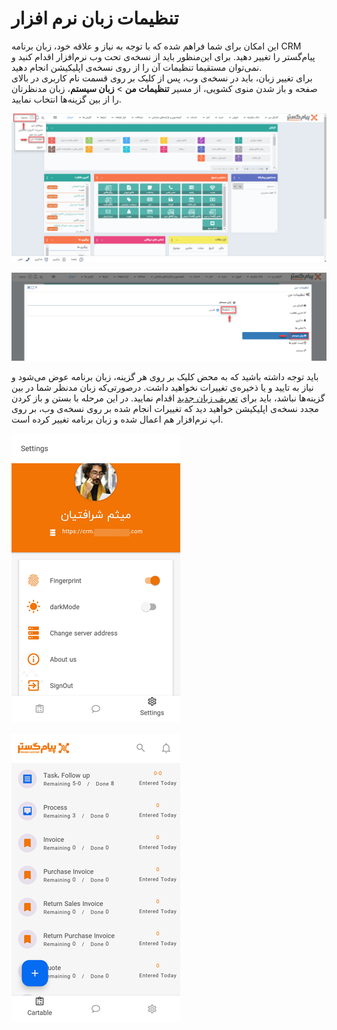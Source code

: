 # تنظیمات زبان نرم افزار

این امکان برای شما فراهم شده که با توجه به نیاز و علاقه خود، زبان برنامه CRM پیام‌گستر را تغییر دهید. برای این‌منظور  باید از نسخه‌ی تحت وب نرم‌افزار اقدام کنید و نمی‌توان مستقیما تنظیمات آن را از روی نسخه‌ی اپلیکیشن انجام دهید.<br>
برای تغییر زبان، باید در نسخه‌ی وب، پس از کلیک بر روی قسمت نام کاربری در بالای صفحه و باز شدن منوی کشویی، از مسیر **تنظیمات من** > **زبان سیستم**، زبان مدنظرتان را از بین گزینه‌ها انتخاب نمایید.<br>

![مسیر تغییر زبان نرم افزار](./Images/LanguageChangePath.png)

![انتخاب زبان نرم افزار](./Images/LanguageSelection.png)

باید توجه داشته باشید که به محض کلیک بر روی هر گزینه، زبان برنامه عوض می‌شود و نیاز به تایید و یا ذخیره‌ی تغییرات نخواهید داشت. درصورتی‌که زبان مدنظر شما در بین گزینه‌ها نباشد، باید برای [تعریف زبان جدید](https://github.com/1stco/PayamGostarDocs/blob/master/help2.5.4/Basic-Information/Language-management/System-language/System-language.md) اقدام نمایید.
در این مرحله با بستن و باز کردن مجدد نسخه‌ی اپلیکیشن خواهید دید که تغییرات انجام شده بر روی نسخه‌ی وب، بر روی اپ نرم‌افزار هم اعمال شده و زبان برنامه تغییر کرده است. 

![تغییر زبان در اپ 1](./Images/ChangeTheLanguageInTheApp1.png)

![تغییر زبان در اپ 2](./Images/ChangeTheLanguageInTheApp2.png)
